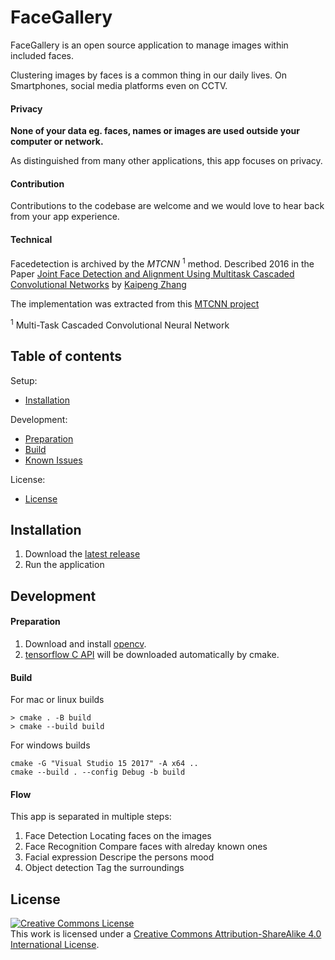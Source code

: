 # FaceGallery

FaceGallery is an open source application to manage images within included faces.

Clustering images by faces is a common thing in our daily lives. On Smartphones,
social media platforms even on CCTV.

#### Privacy
**None of your data eg. faces, names or images are used outside your computer or network.**

As distinguished from many other applications, this app focuses on privacy.

#### Contribution
Contributions to the codebase are welcome and we would love to hear back from your app experience.

#### Technical
Facedetection is archived by the *MTCNN* <sup>1</sup> method.
Described 2016 in the Paper 
    [Joint Face Detection and Alignment Using Multitask Cascaded Convolutional Networks](https://arxiv.org/abs/1604.02878) 
by [Kaipeng Zhang](http://kpzhang93.github.io/)

The implementation was extracted from this [MTCNN project](https://github.com/OAID/FaceDetection)

<sup>1</sup> Multi-Task Cascaded Convolutional Neural Network

## Table of contents

Setup:

  * <a href='#installation'>Installation</a><br>

Development:

  * <a href='#preparation'>Preparation</a><br>
  * <a href='#build'>Build</a><br>
  * <a href='https://github.com/thebino/FaceGallery/issues'>Known Issues</a><br>

License:
  * <a href='#license'>License</a><br>


## Installation
1. Download the [latest release](https://github.com/thebino/FaceGallery/releases)
2. Run the application

## Development
#### Preparation
1. Download and install [opencv](https://opencv.org/releases/).
2. [tensorflow C API](https://www.tensorflow.org/install/lang_c) will be downloaded automatically by cmake.

#### Build
For mac or linux builds
```shell script
> cmake . -B build
> cmake --build build
```

For windows builds
```shell script
cmake -G "Visual Studio 15 2017" -A x64 ..
cmake --build . --config Debug -b build
```

#### Flow
This app is separated in multiple steps:

1. Face Detection
Locating faces on the images
2. Face Recognition
Compare faces with alreday known ones
3. Facial expression
Descripe the persons mood
4. Object detection
Tag the surroundings


## License
<a rel="license" href="http://creativecommons.org/licenses/by-sa/4.0/"><img alt="Creative Commons License" style="border-width:0" src="https://i.creativecommons.org/l/by-sa/4.0/88x31.png" /></a><br />This work is licensed under a <a rel="license" href="http://creativecommons.org/licenses/by-sa/4.0/">Creative Commons Attribution-ShareAlike 4.0 International License</a>.
